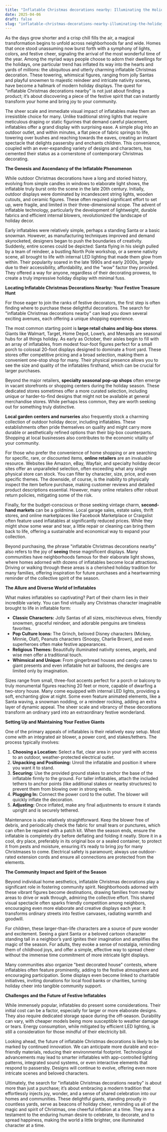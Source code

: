 ```yaml
---
title: "Inflatable Christmas decorations nearby: Illuminating the Holiday Spirit in Your Community"
date: 2025-04-06
draft: false
slug: "inflatable-christmas-decorations-nearby-illuminating-the-holiday-spirit-in-your-community" 
---
```


As the days grow shorter and a crisp chill fills the air, a magical transformation begins to unfold across neighborhoods far and wide. Homes that once stood unassuming now burst forth with a symphony of lights, colors, and festive cheer, signaling the arrival of the most wonderful time of the year. Among the myriad ways people choose to adorn their dwellings for the holidays, one particular trend has inflated its way into the hearts and yards of millions: the ubiquitous and utterly charming inflatable Christmas decoration. These towering, whimsical figures, ranging from jolly Santas and playful snowmen to majestic reindeer and intricate nativity scenes, have become a hallmark of modern holiday displays. The quest for "inflatable Christmas decorations nearby" is not just about finding a product; it’s about discovering a piece of the festive spirit that can instantly transform your home and bring joy to your community.

The sheer scale and immediate visual impact of inflatables make them an irresistible choice for many. Unlike traditional string lights that require meticulous draping or static figurines that demand careful placement, inflatables offer a grand display with surprising ease. A simple plug into an outdoor outlet, and within minutes, a flat piece of fabric springs to life, towering over bushes and reaching towards the eaves, creating an instant spectacle that delights passersby and enchants children. This convenience, coupled with an ever-expanding variety of designs and characters, has cemented their status as a cornerstone of contemporary Christmas decorating.

**The Genesis and Ascendancy of the Inflatable Phenomenon**

While outdoor Christmas decorations have a long and storied history, evolving from simple candles in windows to elaborate light shows, the inflatable truly burst onto the scene in the late 20th century. Initially, outdoor displays were dominated by incandescent string lights, wooden cutouts, and ceramic figures. These often required significant effort to set up, were fragile, and limited in their three-dimensional scope. The advent of inflatable technology, particularly the development of lightweight, durable fabrics and efficient internal blowers, revolutionized the landscape of holiday decor.

Early inflatables were relatively simple, perhaps a standing Santa or a basic snowman. However, as manufacturing techniques improved and demand skyrocketed, designers began to push the boundaries of creativity. Suddenly, entire scenes could be depicted: Santa flying in his sleigh pulled by a team of reindeer, a bustling North Pole workshop, or a serene nativity scene, all brought to life with internal LED lighting that made them glow from within. Their popularity soared in the late 1990s and early 2000s, largely due to their accessibility, affordability, and the "wow" factor they provided. They offered a way for anyone, regardless of their decorating prowess, to create a truly impressive holiday display with minimal fuss.

**Locating Inflatable Christmas Decorations Nearby: Your Festive Treasure Hunt**

For those eager to join the ranks of festive decorators, the first step is often finding where to purchase these delightful decorations. The search for "inflatable Christmas decorations nearby" can lead you down several exciting avenues, each offering a unique shopping experience.

The most common starting point is **large retail chains and big-box stores**. Giants like Walmart, Target, Home Depot, Lowe’s, and Menards are seasonal hubs for all things holiday. As early as October, their aisles begin to fill with an array of inflatables, from modest four-foot figures perfect for a small porch to colossal 20-foot displays designed to dominate a front yard. These stores offer competitive pricing and a broad selection, making them a convenient one-stop shop for many. Their physical presence allows you to see the size and quality of the inflatables firsthand, which can be crucial for larger purchases.

Beyond the major retailers, **specialty seasonal pop-up shops** often emerge in vacant storefronts or shopping centers during the holiday season. These dedicated stores sometimes offer a more curated selection, including unique or harder-to-find designs that might not be available at general merchandise stores. While perhaps less common, they are worth seeking out for something truly distinctive.

**Local garden centers and nurseries** also frequently stock a charming collection of outdoor holiday decor, including inflatables. These establishments often pride themselves on quality and might carry more durable or aesthetically refined options than their big-box counterparts. Shopping at local businesses also contributes to the economic vitality of your community.

For those who prefer the convenience of home shopping or are searching for specific, rare, or discounted items, **online retailers** are an invaluable resource. Websites like Amazon, eBay, Wayfair, and specialty holiday decor sites offer an unparalleled selection, often exceeding what any single physical store can stock. You can filter by character, size, price, and even specific themes. The downside, of course, is the inability to physically inspect the item before purchase, making customer reviews and detailed product descriptions essential. However, many online retailers offer robust return policies, mitigating some of the risk.

Finally, for the budget-conscious or those seeking vintage charm, **second-hand markets** can be a goldmine. Local garage sales, estate sales, thrift stores, and online marketplaces like Facebook Marketplace or Craigslist often feature used inflatables at significantly reduced prices. While they might show some wear and tear, a little repair or cleaning can bring them back to life, offering a sustainable and economical way to expand your collection.

Beyond purchasing, the phrase "inflatable Christmas decorations nearby" also refers to the joy of **seeing** these magnificent displays. Many communities have neighborhoods famous for their elaborate light shows, where homes adorned with dozens of inflatables become local attractions. Driving or walking through these areas is a cherished holiday tradition for many families, offering inspiration for future purchases and a heartwarming reminder of the collective spirit of the season.

**The Allure and Diverse World of Inflatables**

What makes inflatables so captivating? Part of their charm lies in their incredible variety. You can find virtually any Christmas character imaginable brought to life in inflatable form:

* **Classic Characters:** Jolly Santas of all sizes, mischievous elves, friendly snowmen, graceful reindeer, and adorable penguins are timeless favorites.
* **Pop Culture Icons:** The Grinch, beloved Disney characters (Mickey, Minnie, Olaf), Peanuts characters (Snoopy, Charlie Brown), and even superheroes often make festive appearances.
* **Religious Themes:** Beautifully illuminated nativity scenes, angels, and wise men offer a traditional touch.
* **Whimsical and Unique:** From gingerbread houses and candy canes to giant presents and even inflatable hot air balloons, the designs are limited only by imagination.

Sizes range from small, three-foot accents perfect for a porch or balcony to truly monumental figures reaching 20 feet or more, capable of dwarfing a two-story house. Many come equipped with internal LED lights, providing a soft, enchanting glow at night. Some even feature animated elements, like a Santa waving, a snowman nodding, or a reindeer rocking, adding an extra layer of dynamic appeal. The sheer scale and vibrancy of these decorations transform an ordinary yard into an extraordinary festive wonderland.

**Setting Up and Maintaining Your Festive Giants**

One of the primary appeals of inflatables is their relatively easy setup. Most come with an integrated air blower, a power cord, and stakes/tethers. The process typically involves:

1. **Choosing a Location:** Select a flat, clear area in your yard with access to an outdoor, weather-protected electrical outlet.
2. **Unpacking and Positioning:** Unroll the inflatable and position it where you want it to stand.
3. **Securing:** Use the provided ground stakes to anchor the base of the inflatable firmly to the ground. For taller inflatables, attach the included tethers to anchor points (like additional stakes or nearby structures) to prevent them from blowing over in strong winds.
4. **Plugging In:** Connect the power cord to the outlet. The blower will quickly inflate the decoration.
5. **Adjusting:** Once inflated, make any final adjustments to ensure it stands upright and is securely tethered.

Maintenance is also relatively straightforward. Keep the blower free of debris, and periodically check the fabric for small tears or punctures, which can often be repaired with a patch kit. When the season ends, ensure the inflatable is completely dry before deflating and folding it neatly. Store it in a cool, dry place, preferably in its original box or a sealed container, to protect it from pests and moisture, ensuring it’s ready to bring joy for many Christmases to come. Electrical safety is paramount; always use outdoor-rated extension cords and ensure all connections are protected from the elements.

**The Community Impact and Spirit of the Season**

Beyond individual home aesthetics, inflatable Christmas decorations play a significant role in fostering community spirit. Neighborhoods adorned with these vibrant figures become destinations, drawing families from nearby areas to drive or walk through, admiring the collective effort. This shared visual spectacle often sparks friendly competition among neighbors, encouraging even more elaborate and creative displays each year. It transforms ordinary streets into festive canvases, radiating warmth and goodwill.

For children, these larger-than-life characters are a source of pure wonder and excitement. Seeing a giant Santa or a beloved cartoon character standing tall in a neighbor’s yard ignites their imagination and amplifies the magic of the season. For adults, they evoke a sense of nostalgia, reminding them of childhood joys, and offer a simple, effective way to spread cheer without the immense time commitment of more intricate light displays.

Many communities also organize "best decorated house" contests, where inflatables often feature prominently, adding to the festive atmosphere and encouraging participation. Some displays even become linked to charitable initiatives, inviting donations for local food banks or charities, turning holiday cheer into tangible community support.

**Challenges and the Future of Festive Inflatables**

While immensely popular, inflatables do present some considerations. Their initial cost can be a factor, especially for larger or more elaborate designs. They also require dedicated storage space during the off-season. Durability can vary, with cheaper models being more susceptible to weather damage or tears. Energy consumption, while mitigated by efficient LED lighting, is still a consideration for those mindful of their electricity bill.

Looking ahead, the future of inflatable Christmas decorations is likely to be marked by continued innovation. We can anticipate more durable and eco-friendly materials, reducing their environmental footprint. Technological advancements may lead to smarter inflatables with app-controlled lighting patterns, integrated sound systems, or even interactive elements that respond to passersby. Designs will continue to evolve, offering even more intricate scenes and beloved characters.

Ultimately, the search for "inflatable Christmas decorations nearby" is about more than just a purchase; it’s about embracing a modern tradition that effortlessly injects joy, wonder, and a sense of shared celebration into our homes and communities. These delightful giants, standing proudly in countless yards, serve as beacons of holiday cheer, reminding us all of the magic and spirit of Christmas, one cheerful inflation at a time. They are a testament to the enduring human desire to celebrate, to decorate, and to spread happiness, making the world a little brighter, one illuminated character at a time.